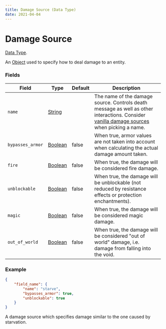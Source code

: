 ```yaml
---
title: Damage Source (Data Type)
date: 2021-04-04
---
```

# Damage Source

[Data Type](../data_types.md).

An [Object](object.md) used to specify how to deal damage to an entity.

### Fields

Field  | Type | Default | Description
-------|------|---------|-------------
`name` | [String](string.md) | | The name of the damage source. Controls death message as well as other interactions. Consider [vanilla damage sources](../misc/vanilla_damage_sources.md) when picking a name.
`bypasses_armor` | [Boolean](boolean.md) | false | When true, armor values are not taken into account when calculating the actual damage amount taken.
`fire` | [Boolean](boolean.md) | false | When true, the damage will be considered fire damage.
`unblockable` | [Boolean](boolean.md) | false | When true, the damage will be unblockable (not reduced by resistance effects or protection enchantments).
`magic` | [Boolean](boolean.md) | false | When true, the damage will be considered magic damage.
`out_of_world` | [Boolean](boolean.md) | false | When true, the damage will be considered "out of world" damage, i.e. damage from falling into the void.

### Example

```json
{
	"field_name": {
		"name": "starve",
		"bypasses_armor": true,
		"unblockable": true
	}
}
```
A damage source which specifies damage similar to the one caused by starvation.
